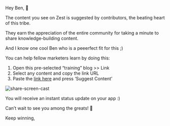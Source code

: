 Hey Ben, 👋

The content you see on Zest is suggested by contributors, the beating
heart of this tribe.

They earn the appreciation of the entire community for taking a minute
to share knowledge-building content.

And I know one cool Ben who is a peeerfect fit for this ;)

You can help fellow marketers learn by doing this:

1.  Open this pre-selected “training” blog \>\>
  Link
2.  Select any content and copy the link URL
3.  Paste the [link
    here](http://zest.is/contribute-content/?utm_source%3Demail%26utm_medium%3Dtraining)
    and press ‘Suggest Content’
    
![share-screen-cast]({{gif}})

You will receive an instant status update on your app :)

Can’t wait to see you among the greats! 🥇

Keep winning,
